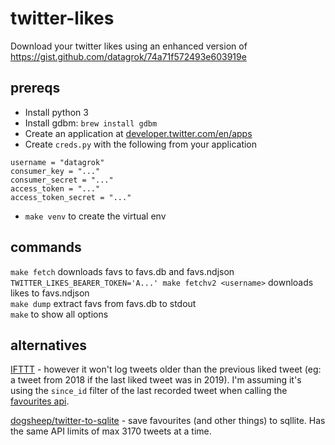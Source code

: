 # twitter-likes

Download your twitter likes using an enhanced version of https://gist.github.com/datagrok/74a71f572493e603919e

## prereqs

- Install python 3
- Install gdbm: `brew install gdbm`
- Create an application at [developer.twitter.com/en/apps](https://developer.twitter.com/en/apps)
- Create `creds.py` with the following from your application

```
username = "datagrok"
consumer_key = "..."
consumer_secret = "..."
access_token = "..."
access_token_secret = "..."
```

- `make venv` to create the virtual env

## commands

`make fetch` downloads favs to favs.db and favs.ndjson  
`TWITTER_LIKES_BEARER_TOKEN='A...' make fetchv2 <username>` downloads likes to favs.ndjson  
`make dump` extract favs from favs.db to stdout  
`make` to show all options

## alternatives

[IFTTT](https://ifttt.com/applets/113241p-save-the-tweets-you-like-on-twitter-to-a-google-spreadsheet) - however it won't log tweets older than the previous liked tweet (eg: a tweet from 2018 if the last liked tweet was in 2019). I'm assuming it's using the `since_id` filter of the last recorded tweet when calling the [favourites api](https://developer.twitter.com/en/docs/tweets/post-and-engage/api-reference/get-favorites-list).

[dogsheep/twitter-to-sqlite](https://github.com/dogsheep/twitter-to-sqlite) - save favourites (and other things) to sqllite. Has the same API limits of max 3170 tweets at a time.
